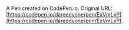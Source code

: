 # 

A Pen created on CodePen.io. Original URL: [https://codepen.io/dareedyone/pen/ExVmLxP](https://codepen.io/dareedyone/pen/ExVmLxP).


